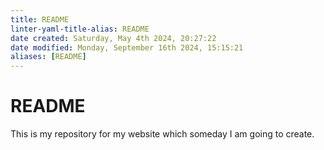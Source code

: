```yaml
---
title: README
linter-yaml-title-alias: README
date created: Saturday, May 4th 2024, 20:27:22
date modified: Monday, September 16th 2024, 15:15:21
aliases: [README]
---
```


# README

This is my repository for my website which someday I am going to create.
